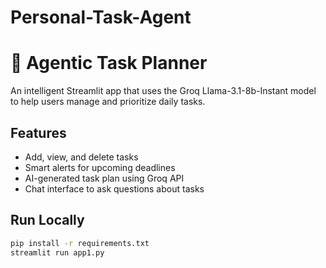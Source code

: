 # Personal-Task-Agent


# 🧠 Agentic Task Planner

An intelligent Streamlit app that uses the Groq Llama-3.1-8b-Instant model
to help users manage and prioritize daily tasks.

## Features
- Add, view, and delete tasks
- Smart alerts for upcoming deadlines
- AI-generated task plan using Groq API
- Chat interface to ask questions about tasks

## Run Locally
```bash
pip install -r requirements.txt
streamlit run app1.py

